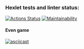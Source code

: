 ### Hexlet tests and linter status:
[![Actions Status](https://github.com/nlevchuk/java-project-61/actions/workflows/hexlet-check.yml/badge.svg)](https://github.com/nlevchuk/java-project-61/actions) [![Maintainability](https://api.codeclimate.com/v1/badges/af1f47805ead1be66a2f/maintainability)](https://codeclimate.com/github/nlevchuk/java-project-61/maintainability)

#### Even game
[![asciicast](https://asciinema.org/a/643960.svg)](https://asciinema.org/a/643960)
